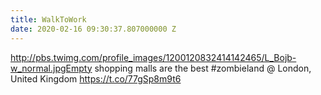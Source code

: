 ```yaml
---
title: WalkToWork
date: 2020-02-16 09:30:37.807000000 Z
---
```


 http://pbs.twimg.com/profile_images/1200120832414142465/L_Bojb-w_normal.jpgEmpty shopping malls are the best #zombieland @ London, United Kingdom https://t.co/77gSp8m9t6
